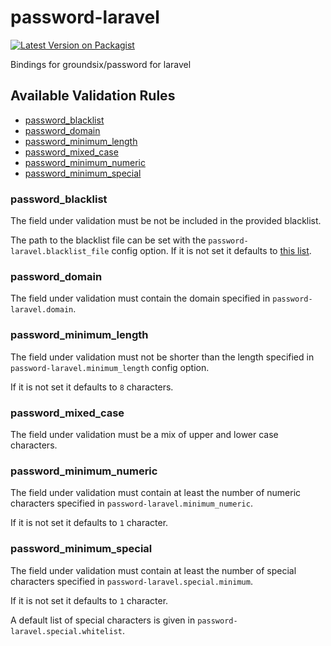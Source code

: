 # password-laravel

[![Latest Version on Packagist](https://img.shields.io/packagist/v/groundsix/password-laravel.svg?style=flat-square)](https://packagist.org/packages/groundsix/password-laravel)

Bindings for groundsix/password for laravel

## Available Validation Rules

- [password_blacklist](#password_blacklist)
- [password_domain](#password_domain)
- [password_minimum_length](#password_minimum_length)
- [password_mixed_case](#password_mixed_case)
- [password_minimum_numeric](#password_minimum_numeric)
- [password_minimum_special](#password_minimum_special)

### password_blacklist

The field under validation must be not be included in the provided blacklist.

The path to the blacklist file can be set with the `password-laravel.blacklist_file` config option. If it is not set it defaults to [this list](https://github.com/danielmiessler/SecLists/blob/master/Passwords/10_million_password_list_top_10000.txt).

### password_domain

The field under validation must contain the domain specified in `password-laravel.domain`.

### password_minimum_length

The field under validation must not be shorter than the length specified in `password-laravel.minimum_length` config option.
 
If it is not set it defaults to `8` characters.

### password_mixed_case

The field under validation must be a mix of upper and lower case characters.

### password_minimum_numeric

The field under validation must contain at least the number of numeric characters specified in `password-laravel.minimum_numeric`.

If it is not set it defaults to `1` character.

### password_minimum_special

The field under validation must contain at least the number of special characters specified in `password-laravel.special.minimum`.

If it is not set it defaults to `1` character.

A default list of special characters is given in `password-laravel.special.whitelist`.
